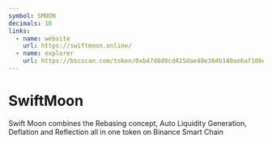 ```yaml
---
symbol: SMOON
decimals: 18
links:
  - name: website
    url: https://swiftmoon.online/
  - name: explorer
    url: https://bscscan.com/token/0xb47d8d9cd415dae40e364b140ae6af186e2332f4
---
```


# SwiftMoon

Swift Moon combines the Rebasing concept, Auto Liquidity Generation, Deflation and Reflection all in one token on Binance Smart Chain
